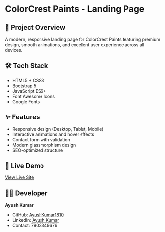 # ColorCrest Paints - Landing Page

## 🎨 Project Overview
A modern, responsive landing page for ColorCrest Paints featuring premium design, smooth animations, and excellent user experience across all devices.

## 🛠️ Tech Stack
- HTML5 + CSS3
- Bootstrap 5
- JavaScript ES6+
- Font Awesome Icons
- Google Fonts

## ✨ Features
- Responsive design (Desktop, Tablet, Mobile)
- Interactive animations and hover effects
- Contact form with validation
- Modern glassmorphism design
- SEO-optimized structure

## 🚀 Live Demo
[View Live Site](https://paintayuskumar.netlify.app/)

## 👨‍💻 Developer
**Ayush Kumar**
- GitHub: [AyushKumar1810](https://github.com/AyushKumar1810)
- LinkedIn: [Ayush Kumar](https://www.linkedin.com/in/ayushshri/)
- Contact: 7903349676
